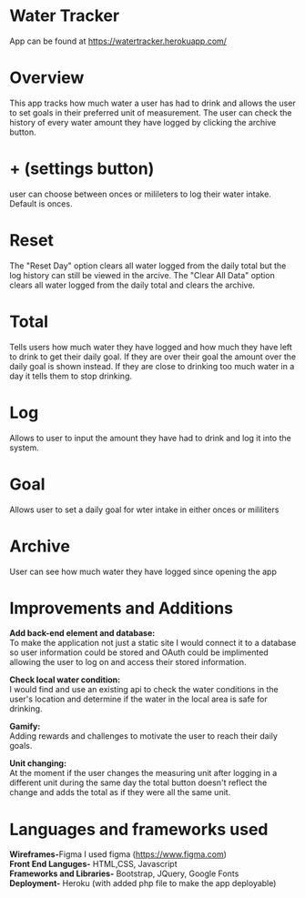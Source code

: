 # Water Tracker

App can be found at https://watertracker.herokuapp.com/

# Overview

This app tracks how much water a user has had to drink and allows the user to set goals in their preferred unit of measurement. The user can check the history of every water amount they have logged by clicking the archive button.  


# + (settings button)
user can choose between onces or milileters to log their water intake. Default is onces.

# Reset
The "Reset Day" option clears all water logged from the daily total but the log history can still be viewed in the arcive.
The "Clear All Data" option clears all water logged from the daily total and clears the archive.

# Total
Tells users how much water they have logged and how much they have left to drink to get their daily goal. If they are over their goal the amount over the daily goal is shown instead. If they are close to drinking too much water in a day it tells them to stop drinking. 

# Log
Allows to user to input the amount they have had to drink and log it into the system.

# Goal
Allows user to set a daily goal for wter intake in either onces or mililiters

# Archive
User can see how much water they have logged since opening the app

# Improvements and Additions

<strong>Add back-end element and database:</strong><br>
To make the application not just a static site I would connect it to a database so user information could be stored and OAuth could be implimented allowing the user to log on and access their stored information.

<strong>Check local water condition:</strong> <br>
I would find and use an existing api to check the water conditions in the user's location and determine if the water in the local area is safe for drinking. 

<strong>Gamify:</strong><br>
Adding rewards and challenges to motivate the user to reach their daily goals.

<strong>Unit changing:</strong> <br>
At the moment if the user changes the measuring unit after logging in a different unit during the same day the total button doesn't reflect the change and adds the total as if they were all the same unit. 

# Languages and frameworks used

<strong>Wireframes-</strong>Figma I used figma (https://www.figma.com)<br>
<strong>Front End Languges-</strong> HTML,CSS, Javascript<br>
<strong>Frameworks and Libraries-</strong> Bootstrap, JQuery, Google Fonts<br>
<strong>Deployment-</strong> Heroku (with added php file to make the app deployable) <br>
